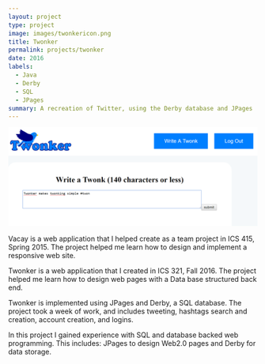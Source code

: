```yaml
---
layout: project
type: project
image: images/twonkericon.png
title: Twonker
permalink: projects/twonker
date: 2016
labels:
  - Java
  - Derby
  - SQL
  - JPages
summary: A recreation of Twitter, using the Derby database and JPages
---
```


<img class="ui medium right floated rounded image" src="../images/twonker1.png">

Vacay is a web application that I helped create as a team project in ICS 415, Spring 2015. The project helped me learn how to design and implement a responsive web site.

Twonker is a web application that I created in ICS 321, Fall 2016. The project helped me learn how to design web pages with a Data base structured back end. 

Twonker is implemented using JPages and Derby, a SQL database. The project took a week of work, and includes tweeting, hashtags search and creation, account creation, and logins.

In this project I gained experience with SQL and database backed web programming. This includes: JPages to design Web2.0 pages and Derby for data storage.
